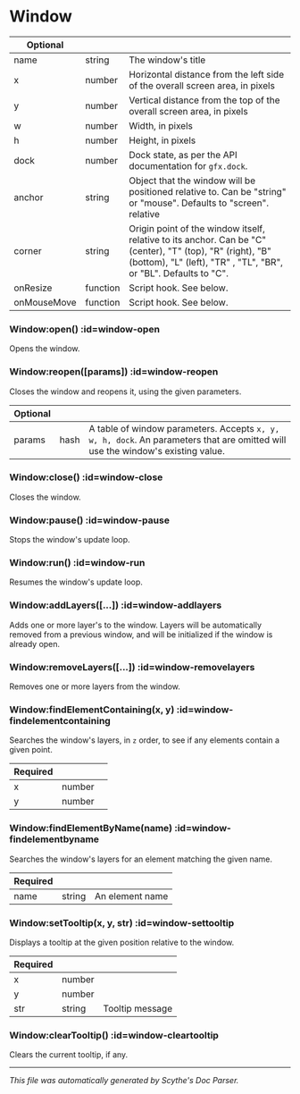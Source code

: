 # Window

| **Optional** | []() | []() |
| --- | --- | --- |
| name | string | The window's title |
| x | number | Horizontal distance from the left side of the overall screen area, in pixels |
| y | number | Vertical distance from the top of the overall screen area, in pixels |
| w | number | Width, in pixels |
| h | number | Height, in pixels |
| dock | number | Dock state, as per the API documentation for `gfx.dock`. |
| anchor | string | Object that the window will be positioned relative to. Can be "string" or "mouse". Defaults to "screen". relative |
| corner | string | Origin point of the window itself, relative to its anchor. Can be "C" (center), "T" (top), "R" (right), "B" (bottom), "L" (left), "TR" , "TL", "BR", or "BL". Defaults to "C". |
| onResize | function | Script hook. See below. |
| onMouseMove | function | Script hook. See below. |

<section class="segment">

### Window:open() :id=window-open

Opens the window.

</section>
<section class="segment">

### Window:reopen([params]) :id=window-reopen

Closes the window and reopens it, using the given parameters.

| **Optional** | []() | []() |
| --- | --- | --- |
| params | hash | A table of window parameters. Accepts `x, y, w, h, dock`. An parameters that are omitted will use the window's existing value. |

</section>
<section class="segment">

### Window:close() :id=window-close

Closes the window.

</section>
<section class="segment">

### Window:pause() :id=window-pause

Stops the window's update loop.

</section>
<section class="segment">

### Window:run() :id=window-run

Resumes the window's update loop.

</section>
<section class="segment">

### Window:addLayers([...]) :id=window-addlayers

Adds one or more layer's to the window. Layers will be automatically removed
from a previous window, and will be initialized if the window is already open.

</section>
<section class="segment">

### Window:removeLayers([...]) :id=window-removelayers

Removes one or more layers from the window.

</section>
<section class="segment">

### Window:findElementContaining(x, y) :id=window-findelementcontaining

Searches the window's layers, in `z` order, to see if any elements contain
a given point.

| **Required** | []() | []() |
| --- | --- | --- |
| x | number |  |
| y | number |  |

</section>
<section class="segment">

### Window:findElementByName(name) :id=window-findelementbyname

Searches the window's layers for an element matching the given name.

| **Required** | []() | []() |
| --- | --- | --- |
| name | string | An element name |

</section>
<section class="segment">

### Window:setTooltip(x, y, str) :id=window-settooltip

Displays a tooltip at the given position relative to the window.

| **Required** | []() | []() |
| --- | --- | --- |
| x | number |  |
| y | number |  |
| str | string | Tooltip message |

</section>
<section class="segment">

### Window:clearTooltip() :id=window-cleartooltip

Clears the current tooltip, if any.

</section>

----
_This file was automatically generated by Scythe's Doc Parser._
